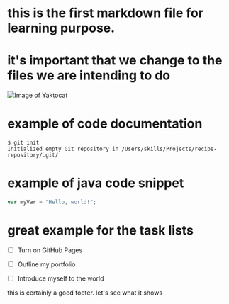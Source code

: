 # this is the first markdown file for learning purpose.
#  it's important that we change to the files we are intending to do


![Image of Yaktocat](https://octodex.github.com/images/yaktocat.png)

# example of code documentation

```
$ git init
Initialized empty Git repository in /Users/skills/Projects/recipe-repository/.git/
```

# example of java code snippet

``` javascript
var myVar = "Hello, world!";
```

# great example for the task lists

- [ ] Turn on GitHub Pages
- [ ] Outline my portfolio
- [ ] Introduce myself to the world




























this is certainly a good footer. let's see what it shows   
